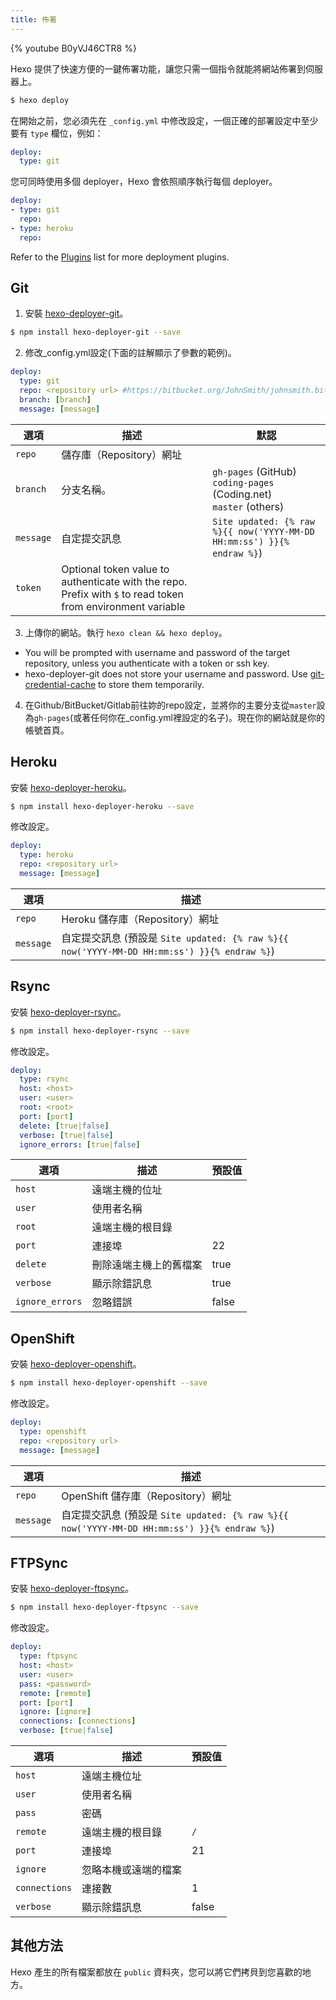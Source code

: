 ```yaml
---
title: 佈署
---
```


{% youtube B0yVJ46CTR8 %}

Hexo 提供了快速方便的一鍵佈署功能，讓您只需一個指令就能將網站佈署到伺服器上。

``` bash
$ hexo deploy
```

在開始之前，您必須先在 `_config.yml` 中修改設定，一個正確的部署設定中至少要有 `type` 欄位，例如：

``` yaml
deploy:
  type: git
```

您可同時使用多個 deployer，Hexo 會依照順序執行每個 deployer。

``` yaml
deploy:
- type: git
  repo:
- type: heroku
  repo:
```

Refer to the [Plugins](https://hexo.io/plugins/) list for more deployment plugins.

## Git

1. 安裝 [hexo-deployer-git]。

``` bash
$ npm install hexo-deployer-git --save
```

2. 修改_config.yml設定(下面的註解顯示了參數的範例)。

``` yaml
deploy:
  type: git
  repo: <repository url> #https://bitbucket.org/JohnSmith/johnsmith.bitbucket.io
  branch: [branch]
  message: [message]
```

選項 | 描述 | 默認
--- | --- | ---
`repo` | 儲存庫（Repository）網址 |
`branch` | 分支名稱。| `gh-pages` (GitHub)<br>`coding-pages` (Coding.net)<br>`master` (others)
`message` | 自定提交訊息 | `Site updated: {% raw %}{{ now('YYYY-MM-DD HH:mm:ss') }}{% endraw %}`)
`token` | Optional token value to authenticate with the repo. Prefix with `$` to read token from environment variable

3. 上傳你的網站。執行 `hexo clean && hexo deploy`。
  - You will be prompted with username and password of the target repository, unless you authenticate with a token or ssh key.
  - hexo-deployer-git does not store your username and password. Use [git-credential-cache](https://git-scm.com/docs/git-credential-cache) to store them temporarily.
4. 在Github/BitBucket/Gitlab前往妳的repo設定，並將你的主要分支從`master`設為`gh-pages`(或著任何你在_config.yml裡設定的名子)。現在你的網站就是你的帳號首頁。

## Heroku

安裝 [hexo-deployer-heroku]。

``` bash
$ npm install hexo-deployer-heroku --save
```

修改設定。

``` yaml
deploy:
  type: heroku
  repo: <repository url>
  message: [message]
```

選項 | 描述
--- | ---
`repo` | Heroku 儲存庫（Repository）網址
`message` | 自定提交訊息 (預設是 `Site updated: {% raw %}{{ now('YYYY-MM-DD HH:mm:ss') }}{% endraw %}`)

## Rsync

安裝 [hexo-deployer-rsync]。

``` bash
$ npm install hexo-deployer-rsync --save
```

修改設定。

``` yaml
deploy:
  type: rsync
  host: <host>
  user: <user>
  root: <root>
  port: [port]
  delete: [true|false]
  verbose: [true|false]
  ignore_errors: [true|false]
```

選項 | 描述 | 預設值
--- | --- | ---
`host` | 遠端主機的位址 |
`user` | 使用者名稱 |
`root` | 遠端主機的根目錄 |
`port` | 連接埠 | 22
`delete` | 刪除遠端主機上的舊檔案 | true
`verbose` | 顯示除錯訊息 | true
`ignore_errors` | 忽略錯誤 | false

## OpenShift

安裝 [hexo-deployer-openshift]。

``` bash
$ npm install hexo-deployer-openshift --save
```

修改設定。

``` yaml
deploy:
  type: openshift
  repo: <repository url>
  message: [message]
```

選項 | 描述
--- | ---
`repo` | OpenShift 儲存庫（Repository）網址
`message` | 自定提交訊息 (預設是 `Site updated: {% raw %}{{ now('YYYY-MM-DD HH:mm:ss') }}{% endraw %}`)

## FTPSync

安裝 [hexo-deployer-ftpsync]。

``` bash
$ npm install hexo-deployer-ftpsync --save
```

修改設定。

``` yaml
deploy:
  type: ftpsync
  host: <host>
  user: <user>
  pass: <password>
  remote: [remote]
  port: [port]
  ignore: [ignore]
  connections: [connections]
  verbose: [true|false]
```

選項 | 描述 | 預設值
--- | --- | ---
`host` | 遠端主機位址 |
`user` | 使用者名稱 |
`pass` | 密碼 |
`remote` | 遠端主機的根目錄 | `/`
`port` | 連接埠 | 21
`ignore` | 忽略本機或遠端的檔案 |
`connections` | 連接數 | 1
`verbose` | 顯示除錯訊息 | false

## 其他方法

Hexo 產生的所有檔案都放在 `public` 資料夾，您可以將它們拷貝到您喜歡的地方。

[hexo-deployer-git]: https://github.com/hexojs/hexo-deployer-git
[hexo-deployer-heroku]: https://github.com/hexojs/hexo-deployer-heroku
[hexo-deployer-rsync]: https://github.com/hexojs/hexo-deployer-rsync
[hexo-deployer-openshift]: https://github.com/hexojs/hexo-deployer-openshift
[hexo-deployer-ftpsync]: https://github.com/hexojs/hexo-deployer-ftpsync
